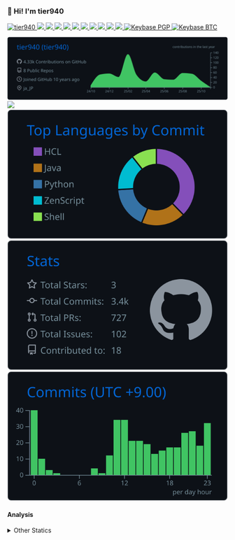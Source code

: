 ### 👋 Hi! I'm tier940

<p align="left"> 
  <a href="https://github.com/tier940/tier940/">
    <img src="https://komarev.com/ghpvc/?username=tier940" alt="tier940" />
  </a>
  <a href="http://twitter.com/tier940">
    <img height="20" src="https://img.shields.io/twitter/follow/tier940?label=Twitter&logo=twitter&style=flat" />
  </a>
  <a href="https://github.com/tier940">
    <img height="20" src="https://img.shields.io/github/followers/tier940?label=follow&logo=github&style=flat" />
  </a>
  <a href="https://www.reddit.com/user/tier940">
    <img height="20" src="https://img.shields.io/reddit/user-karma/combined/tier940?label=Reddit&logo=reddit&style=flat" />
  </a>
  <a href="https://stackoverflow.com/users/17317833/tier940">
    <img height="20" src="https://img.shields.io/stackexchange/stackoverflow/r/17317833?label=StackOverflow&logo=stack-overflow&style=flat" />
  </a>
  <a href="https://zenn.dev/tier940">
    <img height="20" src="https://zenn.badge.nikaera.com/s/tier940/likes" />
  </a>
  <a href="https://zenn.dev/tier940">
    <img height="20" src="https://zenn.badge.nikaera.com/s/tier940/followers" />
  </a>
  <a href="https://zenn.dev/tier940">
    <img height="20" src="https://zenn.badge.nikaera.com/s/tier940/articles" />
  </a>
  <a href="http://qiita.com/tier940">
    <img height="20" src="https://qiita-badge.apiapi.app/s/tier940/posts.svg" />
  </a>
  <a href="http://qiita.com/tier940">
    <img height="20" src="https://qiita-badge.apiapi.app/s/tier940/contributions.svg" />
  </a>
  <a href="https://github.com/tier940/tier940/">
    <img height="20" src="https://github.com/tier940/tier940/actions/workflows/main.yml/badge.svg" />
  </a>
  <a href="https://keybase.io/tier940">
    <img alt="Keybase PGP" src="https://img.shields.io/keybase/pgp/tier940">
  </a>
  <a href="https://keybase.io/tier940">
    <img alt="Keybase BTC" src="https://img.shields.io/keybase/btc/tier940">
  </a>
</p>

[![](https://raw.githubusercontent.com/tier940/tier940/main/profile-summary-card-output/github_dark/0-profile-details.svg)](https://github.com/vn7n24fzkq/github-profile-summary-cards)
[![](https://raw.githubusercontent.com/tier940/tier940/main/profile-summary-card-output/github_dark/1-repos-per-language.svg)](https://github.com/vn7n24fzkq/github-profile-summary-cards) [![](https://raw.githubusercontent.com/tier940/tier940/main/profile-summary-card-output/github_dark/2-most-commit-language.svg)](https://github.com/vn7n24fzkq/github-profile-summary-cards)
[![](https://raw.githubusercontent.com/tier940/tier940/main/profile-summary-card-output/github_dark/3-stats.svg)](https://github.com/vn7n24fzkq/github-profile-summary-cards) [![](https://raw.githubusercontent.com/tier940/tier940/main/profile-summary-card-output/github_dark/4-productive-time.svg)](https://github.com/vn7n24fzkq/github-profile-summary-cards)


#### Analysis
<!-- <img height="150" src="https://github.com/tier940/tier940/blob/master/images/stat.svg" alt="Alternative Text"/> -->

<details>
  <summary>Other Statics</summary>
  <!--START_SECTION:waka-->
![Code Time](http://img.shields.io/badge/Code%20Time-6%2C326%20hrs%2031%20mins-blue)

**🐱 My GitHub Data** 

> 📦 87.0 kB Used in GitHub's Storage 
 > 
> 💼 Opted to Hire
 > 
> 📜 14 Public Repositories 
 > 
> 🔑 9 Private Repositories 
 > 
**I'm an Early 🐤** 

```text
🌞 Morning                2750 commits        ████░░░░░░░░░░░░░░░░░░░░░   16.90 % 
🌆 Daytime                5860 commits        █████████░░░░░░░░░░░░░░░░   36.02 % 
🌃 Evening                5930 commits        █████████░░░░░░░░░░░░░░░░   36.45 % 
🌙 Night                  1729 commits        ███░░░░░░░░░░░░░░░░░░░░░░   10.63 % 
```
📅 **I'm Most Productive on Saturday** 

```text
Monday                   1783 commits        ███░░░░░░░░░░░░░░░░░░░░░░   10.96 % 
Tuesday                  2491 commits        ████░░░░░░░░░░░░░░░░░░░░░   15.31 % 
Wednesday                1930 commits        ███░░░░░░░░░░░░░░░░░░░░░░   11.86 % 
Thursday                 1638 commits        ███░░░░░░░░░░░░░░░░░░░░░░   10.07 % 
Friday                   2369 commits        ████░░░░░░░░░░░░░░░░░░░░░   14.56 % 
Saturday                 3135 commits        █████░░░░░░░░░░░░░░░░░░░░   19.27 % 
Sunday                   2923 commits        ████░░░░░░░░░░░░░░░░░░░░░   17.97 % 
```


📊 **This Week I Spent My Time On** 

```text
🕑︎ Time Zone: Asia/Tokyo

💬 Programming Languages: 
Other                    36 hrs 5 mins       █████████████████░░░░░░░░   68.38 % 
YAML                     6 hrs 38 mins       ███░░░░░░░░░░░░░░░░░░░░░░   12.58 % 
Markdown                 4 hrs 31 mins       ██░░░░░░░░░░░░░░░░░░░░░░░   08.57 % 
Java                     1 hr 5 mins         █░░░░░░░░░░░░░░░░░░░░░░░░   02.05 % 
Bash                     1 hr 3 mins         █░░░░░░░░░░░░░░░░░░░░░░░░   02.01 % 

🔥 Editors: 
Chrome                   39 hrs 25 mins      ███████████████████░░░░░░   74.70 % 
VS Code                  12 hrs 43 mins      ██████░░░░░░░░░░░░░░░░░░░   24.12 % 
IntelliJ IDEA            37 mins             ░░░░░░░░░░░░░░░░░░░░░░░░░   01.18 % 

💻 Operating System: 
Windows                  42 hrs 35 mins      ████████████████████░░░░░   80.72 % 
Linux                    10 hrs 10 mins      █████░░░░░░░░░░░░░░░░░░░░   19.28 % 
```

**I Mostly Code in Java** 

```text
Java                     11 repos            █████████░░░░░░░░░░░░░░░░   37.93 % 
Shell                    3 repos             ███░░░░░░░░░░░░░░░░░░░░░░   10.34 % 
HCL                      3 repos             ███░░░░░░░░░░░░░░░░░░░░░░   10.34 % 
Python                   2 repos             ██░░░░░░░░░░░░░░░░░░░░░░░   06.90 % 
JavaScript               1 repo              █░░░░░░░░░░░░░░░░░░░░░░░░   03.45 % 
```



**Timeline**

![Lines of Code chart](https://raw.githubusercontent.com/tier940/tier940/main/assets/bar_graph.png)


 Last Updated on 07/09/2025 01:08:57 UTC
<!--END_SECTION:waka-->
</details>
